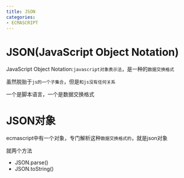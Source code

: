 ```yaml
---
title: JSON
categories: 
- ECMASCRIPT
---
```


# JSON(JavaScript Object Notation)

JavaScript Object Notation:`javascript对象表示法`，是一种的`数据交换格式`

虽然脱胎于`js的一个子集合`，但是`和js没有任何关系`

一个是脚本语言，一个是数据交换格式

# JSON对象

ecmascript中有一个对象，专门解析这种`数据交换格式的`，就是json对象

就两个方法

- JSON.parse()
- JSON.toString()


